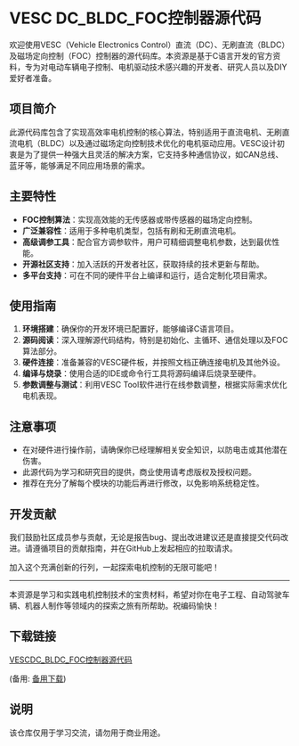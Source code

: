# VESC DC_BLDC_FOC控制器源代码

欢迎使用VESC（Vehicle Electronics Control）直流（DC）、无刷直流（BLDC）及磁场定向控制（FOC）控制器的源代码库。本资源是基于C语言开发的官方资料，专为对电动车辆电子控制、电机驱动技术感兴趣的开发者、研究人员以及DIY爱好者准备。

## 项目简介

此源代码库包含了实现高效率电机控制的核心算法，特别适用于直流电机、无刷直流电机（BLDC）以及通过磁场定向控制技术优化的电机驱动应用。VESC设计初衷是为了提供一种强大且灵活的解决方案，它支持多种通信协议，如CAN总线、蓝牙等，能够满足不同应用场景的需求。

## 主要特性

- **FOC控制算法**：实现高效能的无传感器或带传感器的磁场定向控制。
- **广泛兼容性**：适用于多种电机类型，包括有刷和无刷直流电机。
- **高级调参工具**：配合官方调参软件，用户可精细调整电机参数，达到最优性能。
- **开源社区支持**：加入活跃的开发者社区，获取持续的技术更新与帮助。
- **多平台支持**：可在不同的硬件平台上编译和运行，适合定制化项目需求。

## 使用指南

1. **环境搭建**：确保你的开发环境已配置好，能够编译C语言项目。
2. **源码阅读**：深入理解源代码结构，特别是初始化、主循环、通信处理以及FOC算法部分。
3. **硬件连接**：准备兼容的VESC硬件板，并按照文档正确连接电机及其他外设。
4. **编译与烧录**：使用合适的IDE或命令行工具将源码编译后烧录至硬件。
5. **参数调整与测试**：利用VESC Tool软件进行在线参数调整，根据实际需求优化电机表现。

## 注意事项

- 在对硬件进行操作前，请确保你已经理解相关安全知识，以防电击或其他潜在伤害。
- 此源代码为学习和研究目的提供，商业使用请考虑版权及授权问题。
- 推荐在充分了解每个模块的功能后再进行修改，以免影响系统稳定性。

## 开发贡献

我们鼓励社区成员参与贡献，无论是报告bug、提出改进建议还是直接提交代码改进。请遵循项目的贡献指南，并在GitHub上发起相应的拉取请求。

加入这个充满创新的行列，一起探索电机控制的无限可能吧！

---

本资源是学习和实践电机控制技术的宝贵材料，希望对你在电子工程、自动驾驶车辆、机器人制作等领域内的探索之旅有所帮助。祝编码愉快！

## 下载链接
[VESCDC_BLDC_FOC控制器源代码](https://pan.quark.cn/s/b5abb8a398e8) 

(备用: [备用下载](https://pan.baidu.com/s/11dUW4BHG7f5B9f1KvaUDkg?pwd=1234))

## 说明

该仓库仅用于学习交流，请勿用于商业用途。
